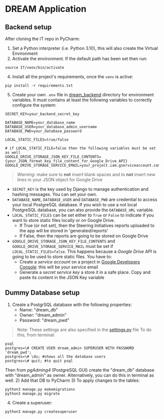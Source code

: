 # DREAM Application

## Backend setup
After cloning the IT repo in PyCharm:
1) Set a Python interpreter (i.e. Python 3.10), this will also create the Virtual Environment
3) Activate the environment. If the default path has been set then run:
```shell
source IT/venv/bin/activate
```
4) Install all the project's requirements, once the `venv` is active:
```shell
pip install -r requirements.txt
```
5) Create your own `.env` file in [dream_backend](https://github.com/AlessioBraccini/SE2-Belotti-Braccini-Izzo/tree/main/IT/dream_backend) directory for environment variables. It must contains at least the following variables to correctly configure the system:
```dotenv
SECRET_KEY=your_backend_secret_key

DATABASE_NAME=your_database_name
DATABASE_USER=your_database_admin_username
DATABASE_PWD=your_database_password

LOCAL_STATIC_FILES=true/false

# if LOCAL_STATIC_FILE=false then the following variables must be set as well
GOOGLE_DRIVE_STORAGE_JSON_KEY_FILE_CONTENTS={your_JSON_format_key_file_content_for_Google_Drive_API}
GOOGLE_DRIVE_STORAGE_SERVICE_EMAIL=your_project.iam.gserviceaccount.com
```
> _Warning_: make sure to **not** insert blank spaces and to **not** insert new lines in your JSON object for Google Drive

* `SECRET_KEY` is the key used by Django to manage authentication and hashing messages. You can set your own.
* `DATABASE_NAME`, `DATABASE_USER` and `DATABASE_PWD` are credential to access your local PostgreSQL database. If you wish to use a not local 
PostgreSQL database, you can also provide the `DATABASE_URL` variable.
* `LOCAL_STATIC_FILES` can be set either to `True` or `False` to indicate if you want to store static files locally or on Google Drive.
  * If True (or not set), then the Steering Initiatives reports uploaded to the app will be stored in 'generated/reports'
  * If False, then the reports are going to be stored on Google Drive
* `GOOGLE_DRIVE_STORAGE_JSON_KEY_FILE_CONTENTS` and `GOOGLE_DRIVE_STORAGE_SERVICE_MAIL` must be set if `LOCAL_STATIC_FILES=false`.
This happens because a _Google Drive API_ is going to be used to store static files. You have to: 
  * Create a _service account_ on a project in [Google Developers Console](https://developers.google.com/): this will be your service email
  * Generate a _secret service key_ a store it in a safe place. Copy and paste its content in the JSON Key variable

## Dummy Database setup

1) Create a PostgrSQL database with the following properties:
    - Name: "dream_db"
    - Owner: "dream_admin"
    - Password: "dream_pwd"
>Note: These settings are also specified in the [settings.py](https://github.com/AlessioBraccini/SE2-Belotti-Braccini-Izzo/blob/main/IT/dream_backend/settings.py) file
To do this, from terminal:
```shell
psql
postgres=\# CREATE USER dream_admin SUPERUSER WITH PASSWORD 'dream_pwd';
postgres=\# \du; #shows all the database users
postgres=\# quit; #to quit psql
```
Then from _pgAdming4_ (PostgreSQL GUI) create the "dream_db" database with "dream_admin" as owner. Alternatively, you can do this in terminal as well.
2) Add that DB to PyCharm
3) To apply changes to the tables:
```shell
python3 manage.py makemigrations
python3 manage.py migrate
```
4) Create a superuser:
```shell
python3 manage.py createsuperuser
```
